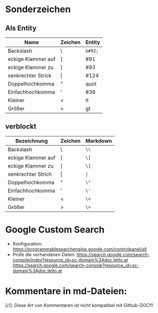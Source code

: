# Sonderzeichen
## Als Entity

| Name               | Zeichen | Entity |
|--------------------|---------|--------|
| Backslash          | &#92;   | `&#92;` |
| eckige Klammer auf | &#91;   | #91    |
| eckige Klammer zu  | &#93;   | #93    |
| senkrechter Strick | &#124;  | #124   |
| Doppelhochkomma    | &quot;  | quot   |
| Einfachhochkomma   | &#39;   | #39    |
| Kleiner            | &lt;    | lt     |
| Größer             | &gt;    | gt     |

## verblockt

| Bezeichnung        | Zeichen | Markdown |
| ------------------ | ------- | -------- |
| Backslash          | \\      | `\\`     |
| eckige Klammer auf | \[      | `\[`     |
| eckige Klammer zu  | \]      | `\]`     |
| senkrechter Strich | \|      | `\|`     |
| Doppelhochkomma    | \"      | `\"`     |
| Einfachhochkomma   | \'      | `\'`     |
| Kleiner            | \<      | `\<`     |
| Größer             | \>      | `\>`     |

# Google Custom Search
* Konfiguration: https://programmablesearchengine.google.com/controlpanel/all
* Prüfe die vorhandenen Daten: https://search.google.com/search-console/index?resource_id=sc-domain%3Adoc.letto.at
  https://search.google.com/search-console?resource_id=sc-domain%3Adoc.letto.at

# Kommentare in md-Dateien:
[//]: Diese Art von Kommentaren ist nicht kompatibel mit Github-DOC!!!
<!-- Dies ist ein Kommentar -->

